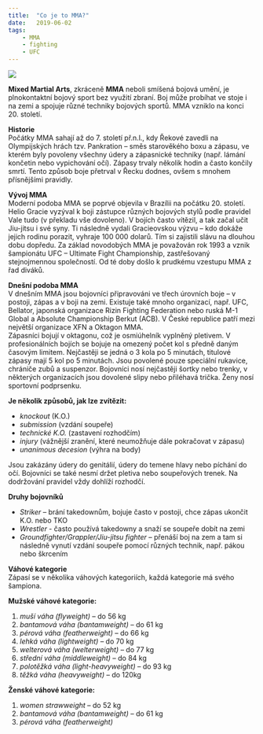 ```yaml
---
title:  "Co je to MMA?"
date:   2019-06-02
tags: 
    - MMA
    - fighting
    - UFC
---
```

<img src="https://is.muni.cz/auth/www/489052/projekt/MMA.jpg">

**Mixed Martial Arts**, zkráceně **MMA** neboli smíšená bojová umění, je plnokontaktní bojový sport bez využití zbraní.  Boj může probíhat ve stoje i na zemi a spojuje různé techniky bojových sportů. MMA vzniklo na konci 20. století. <br>

**Historie** <br>
Počátky MMA sahají až do 7. století př.n.l., kdy Řekové zavedli na Olympijských hrách tzv. Pankration – směs starověkého boxu a zápasu, ve kterém byly povoleny všechny údery a zápasnické techniky (např. lámání končetin nebo vypichování očí). Zápasy trvaly několik hodin a často končily smrtí. Tento způsob boje přetrval v Řecku dodnes, ovšem s mnohem přísnějšími pravidly. <br>

**Vývoj MMA** <br>
Moderní podoba MMA se poprvé objevila v Brazílii na počátku 20. století. Helio Gracie vyzýval k boji zástupce různých bojových stylů podle pravidel Vale tudo (v překladu vše dovoleno). V bojích často vítězil, a tak začal učit Jiu-jitsu i své syny. Ti následně vydali Gracieovskou výzvu – kdo dokáže jejich rodinu porazit, vyhraje 100 000 dolarů. Tím si zajistili slávu na dlouhou dobu dopředu.
Za základ novodobých MMA je považován rok 1993 a vznik šampionátu UFC – Ultimate Fight Championship, zastřešovaný stejnojmennou společností. Od té doby došlo k prudkému vzestupu MMA z řad diváků. <br>

**Dnešní podoba MMA** <br>
V dnešním MMA jsou bojovníci připravováni ve třech úrovních boje – v postoji, zápas a v boji na zemi. Existuje také mnoho organizací, např. UFC, Bellator, japonská organizace Rizin Fighting Federation nebo ruská M-1 Global a Absolute Championship Berkut (ACB). V České republice patří mezi největší organizace XFN a Oktagon MMA. <br>
Zápasníci bojují v oktagonu, což je osmiúhelník vyplněný pletivem. V profesionálních bojích se bojuje na omezený počet kol s předně daným časovým limitem. Nejčastěji se jedná o 3 kola po 5 minutách, titulové zápasy mají 5 kol po 5 minutách. Jsou povolené pouze speciální rukavice, chrániče zubů a suspenzor. Bojovníci nosí nejčastěji šortky nebo trenky, v některých organizacích jsou dovolené slipy nebo přiléhavá trička. Ženy nosí sportovní podprsenku. <br>

**Je několik způsobů, jak lze zvítězit:** <br>
-	*knockout* (K.O.) <br>
-	*submission* (vzdání soupeře) <br>
-	*technické K.O.* (zastavení rozhodčím) <br>
-	*injury* (vážnější zranění, které neumožňuje dále pokračovat v zápasu) <br>
-	*unanimous decesion* (výhra na body) <br>

Jsou zakázány údery do genitálií, údery do temene hlavy nebo píchání do očí. Bojovníci se také nesmí držet pletiva nebo soupeřových trenek. Na dodržování pravidel vždy dohlíží rozhodčí. <br>

**Druhy bojovníků** <br>
- *Striker* – brání takedownům, bojuje často v postoji, chce zápas ukončit K.O. nebo TKO
- *Wrestler* - často používá takedowny a snaží se soupeře dobít na zemi
- *Groundfighter/Grappler/Jiu-jitsu fighter* – přenáší boj na zem a tam si následně vynutí vzdání soupeře pomocí různých technik, např. pákou nebo škrcením <br>

**Váhové kategorie** <br>
Zápasí se v několika váhových kategoriích, každá kategorie má svého šampiona. <br>

**Mužské váhové kategorie:** <br>
1.	*muší váha (flyweight)* – do 56 kg <br>
2.	*bantamová váha (bantamweight)* – do 61 kg <br>
3.	*pérová váha (featherweight)* – do 66 kg <br>
4.	*lehká váha (lightweight)* – do 70 kg <br>
5.	*welterová váha (welterweight)* – do 77 kg <br>
6.	*střední váha (middleweight)* – do 84 kg <br>
7.	*polotěžká váha (light-heavyweight)* – do 93 kg <br>
8.	*těžká váha (heavyweight)* – do 120kg <br>

**Ženské váhové kategorie:** <br>
1.	*women strawweight* – do 52 kg <br>
2.	*bantamová váha (bantamweight)* – do 61 kg <br>
3.	*pérová váha (featherweight)* <br>

